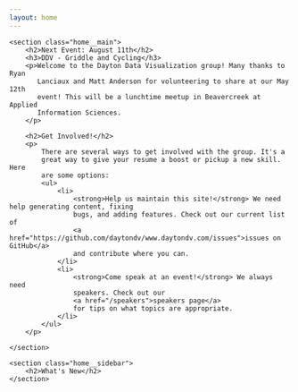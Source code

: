 ```yaml
---
layout: home
---
```


<div class="home">

    <section class="home__main">
        <h2>Next Event: August 11th</h2>
        <h3>DDV - Griddle and Cycling</h3>
        <p>Welcome to the Dayton Data Visualization group! Many thanks to Ryan
           Lanciaux and Matt Anderson for volunteering to share at our May 12th
           event! This will be a lunchtime meetup in Beavercreek at Applied
           Information Sciences.
        </p>

        <h2>Get Involved!</h2>
        <p>
            There are several ways to get involved with the group. It's a
            great way to give your resume a boost or pickup a new skill. Here
            are some options:
            <ul>
                <li>
                    <strong>Help us maintain this site!</strong> We need help generating content, fixing
                    bugs, and adding features. Check out our current list of
                    <a href="https://github.com/daytondv/www.daytondv.com/issues">issues on GitHub</a>
                    and contribute where you can.
                </li>
                <li>
                    <strong>Come speak at an event!</strong> We always need
                    speakers. Check out our
                    <a href="/speakers">speakers page</a>
                    for tips on what topics are appropriate.
                </li>
            </ul>
        </p>

    </section>

    <section class="home__sidebar">
        <h2>What's New</h2>
    </section>

</div>
